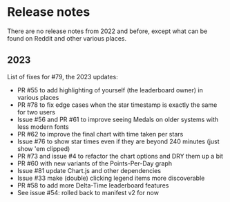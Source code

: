 # Release notes

There are no release notes from 2022 and before, except what can be found on Reddit and other various places.

## 2023

List of fixes for #79, the 2023 updates:

- PR #55 to add highlighting of yourself (the leaderboard owner) in various places
- PR #78 to fix edge cases when the star timestamp is exactly the same for two users
- Issue #56 and PR #61 to improve seeing Medals on older systems with less modern fonts
- PR #62 to improve the final chart with time taken per stars
- Issue #76 to show star times even if they are beyond 240 minutes (just show 'em clipped)
- PR #73 and issue #4 to refactor the chart options and DRY them up a bit
- PR #60 with new variants of the Points-Per-Day graph
- Issue #81 update Chart.js and other dependencies
- Issue #33 make (double) clicking legend items more discoverable
- PR #58 to add more Delta-Time leaderboard features
- See issue #54: rolled back to manifest v2 for now
